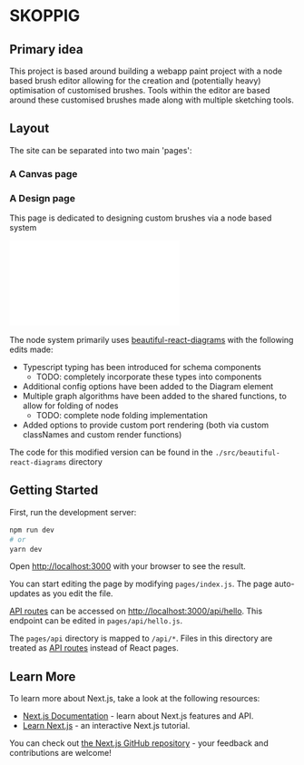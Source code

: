# SKOPPIG

## Primary idea

This project is based around building a webapp paint project with a node based brush editor allowing for the creation and (potentially heavy) optimisation of customised brushes.
Tools within the editor are based around these customised brushes made along with multiple sketching tools.

## Layout

The site can be separated into two main 'pages':

### A Canvas page

### A Design page

This page is dedicated to designing custom brushes via a node based system

![An image showing the layout of the brush design page](./README-Images/Skoppig%20-%20Design.pdf)

The node system primarily uses [beautiful-react-diagrams](https://github.com/antonioru/beautiful-react-diagrams) with the following edits made:

- Typescript typing has been introduced for schema components
  - TODO: completely incorporate these types into components
- Additional config options have been added to the Diagram element
- Multiple graph algorithms have been added to the shared functions, to allow for folding of nodes
  - TODO: complete node folding implementation
- Added options to provide custom port rendering (both via custom classNames and custom render functions)

The code for this modified version can be found in the `./src/beautiful-react-diagrams` directory

## Getting Started

First, run the development server:

```bash
npm run dev
# or
yarn dev
```

Open [http://localhost:3000](http://localhost:3000) with your browser to see the result.

You can start editing the page by modifying `pages/index.js`. The page auto-updates as you edit the file.

[API routes](https://nextjs.org/docs/api-routes/introduction) can be accessed on [http://localhost:3000/api/hello](http://localhost:3000/api/hello). This endpoint can be edited in `pages/api/hello.js`.

The `pages/api` directory is mapped to `/api/*`. Files in this directory are treated as [API routes](https://nextjs.org/docs/api-routes/introduction) instead of React pages.

## Learn More

To learn more about Next.js, take a look at the following resources:

- [Next.js Documentation](https://nextjs.org/docs) - learn about Next.js features and API.
- [Learn Next.js](https://nextjs.org/learn) - an interactive Next.js tutorial.

You can check out [the Next.js GitHub repository](https://github.com/vercel/next.js/) - your feedback and contributions are welcome!
